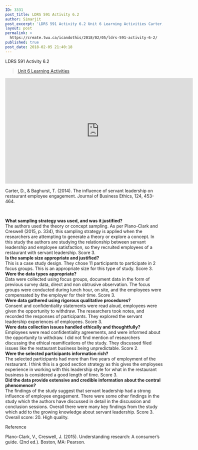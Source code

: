 ```yaml
---
ID: 3331
post_title: LDRS 591 Activity 6.2
author: Simarjit
post_excerpt: 'LDRS 591 Activity 6.2 Unit 6 Learning Activities Carter, D., &amp; Baghurst, T. (2014). The influence of servant leadership on restaurant employee engagement. Journal of Business Ethics, 124, 453-464. &nbsp; What sampling strategy was used, and was it justified? The authors used the theory or concept sampling. As per Plano-Clark and Creswell (2015, p. 334), [&hellip;]'
layout: post
permalink: >
  https://create.twu.ca/icandothis/2018/02/05/ldrs-591-activity-6-2/
published: true
post_date: 2018-02-05 21:40:18
---
```

<p>LDRS 591 Activity 6.2</p>
<blockquote class="wp-embedded-content" data-secret="DfmxGsP1Hv"><p><a href="https://create.twu.ca/ldrs591-sp18/unit-6-learning-activities/">Unit 6 Learning Activities</a></p></blockquote>
<p><iframe class="wp-embedded-content" sandbox="allow-scripts" security="restricted" src="https://create.twu.ca/ldrs591-sp18/unit-6-learning-activities/embed/#?secret=DfmxGsP1Hv" data-secret="DfmxGsP1Hv" width="600" height="338" title="&#8220;Unit 6 Learning Activities&#8221; &#8212; Leadership 591: Scholarly Inquiry" frameborder="0" marginwidth="0" marginheight="0" scrolling="no"></iframe></p>
<p>Carter, D., &amp; Baghurst, T. (2014). The influence of servant leadership on restaurant employee engagement. Journal of Business Ethics, 124, 453-464.</p>
<p>&nbsp;</p>
<div><strong>What sampling strategy was used, and was it justified?</strong></div>
<div>The authors used the theory or concept sampling. As per Plano-Clark and Creswell (2015, p. 334), this sampling strategy is applied when the researchers are attempting to generate a theory or explore a concept. In this study the authors are studying the relationship between servant leadership and employee satisfaction, so they recruited employees of a restaurant with servant leadership. Score 3.</div>
<div></div>
<div><strong>Is the sample size appropriate and justified?</strong></div>
<div>This is a case study design. They chose 11 participants to participate in 2 focus groups. This is an appropriate size for this type of study. Score 3.</div>
<div></div>
<div><strong>Were the data types appropriate?</strong></div>
<div>Data were collected using focus groups, document data in the form of previous survey data, direct and non obtrusive observation. The focus groups were conducted during lunch hour, on site, and the employees were compensated by the employer for their time. Score 3.</div>
<div></div>
<div>
<div><strong>Were data gathered using rigorous qualitative procedures? </strong></div>
<div>Consent and confidentiality statements were read aloud, employees were given the opportunity to withdraw. The researchers took notes, and recorded the responses of participants. They explored the servant leadership experiences of employees. Score 3.</div>
<div></div>
<div><strong>Were data collection issues handled ethically and thoughtfully? </strong></div>
<div>Employees were read confidentiality agreements, and were informed about the opportunity to withdraw. I did not find mention of researchers discussing the ethical reamifications of the study. They discussed filed issues like the restaurant business being unpredictable. Score 2.</div>
<div></div>
<div><strong>Were the selected participants information rich?</strong></div>
<div>The selected participants had more than five years of employment of the restaurant. I think this is a good section strategy as this gives the employees experience in working with this leadership style for what in the restaurant business is considered a good length of time. Score 3.</div>
<div></div>
</div>
<div>
<div><strong>Did the data provide extensive and credible information about the central phenomenon?</strong></div>
<div>The findings of the study suggest that servant leadership had a strong influence of employee engagement. There were some other findings in the study which the authors have discussed in detail in the discussion and conclusion sessions. Overall there were many key findings from the study which add to the growing knowledge about servant leadership. Score 3.</div>
<div></div>
<div>Overall score: 20. High quality.</div>
</div>
<p>Reference</p>
<p>Plano-Clark, V., Creswell, J. (2015). Understanding research: A consumer’s guide. (2nd ed.). Boston, MA: Pearson.</p>